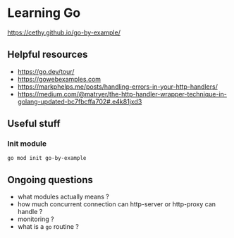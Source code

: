# Learning Go

https://cethy.github.io/go-by-example/

## Helpful resources

- https://go.dev/tour/
- https://gowebexamples.com
- https://markphelps.me/posts/handling-errors-in-your-http-handlers/
- https://medium.com/@matryer/the-http-handler-wrapper-technique-in-golang-updated-bc7fbcffa702#.e4k81jxd3

## Useful stuff

### Init module

```shell
go mod init go-by-example
```

## Ongoing questions

- what modules actually means ?
- how much concurrent connection can http-server or http-proxy can handle ?
- monitoring ?
- what is a `go` routine ?
